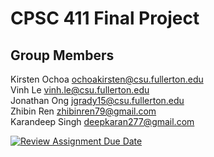 # CPSC 411 Final Project

## Group Members
Kirsten Ochoa ochoakirsten@csu.fullerton.edu  
Vinh Le vinh.le@csu.fullerton.edu  
Jonathan Ong jgrady15@csu.fullerton.edu   
Zhibin Ren zhibinren79@gmail.com  
Karandeep Singh deepkaran277@gmail.com

[![Review Assignment Due Date](https://classroom.github.com/assets/deadline-readme-button-24ddc0f5d75046c5622901739e7c5dd533143b0c8e959d652212380cedb1ea36.svg)](https://classroom.github.com/a/lIGLlJhU)
